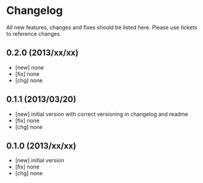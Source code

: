 # Changelog

All new features, changes and fixes should be listed here. Please use tickets to reference changes. 

## 0.2.0 (2013/xx/xx)

* [new] none
* [fix] none
* [chg] none

## 0.1.1 (2013/03/20)

* [new] initial version with correct versioning in changelog and readme
* [fix] none
* [chg] none

## 0.1.0 (2013/xx/xx)

* [new] initial version
* [fix] none
* [chg] none
